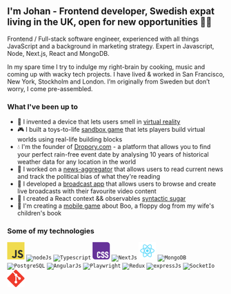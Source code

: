## I'm Johan - Frontend developer, Swedish expat living in the UK, open for new opportunities 👨‍💻

Frontend / Full-stack software engineer, experienced with all things JavaScript and a background in marketing strategy. Expert in Javascript, Node, Next.js, React and MongoDB.

In my spare time I try to indulge my right-brain by cooking, music and coming up with wacky tech projects. I have
lived & worked in San Francisco, New York, Stockholm and London. I’m originally from Sweden but don’t worry, I come pre-assembled.

### What I've been up to

- 👃 I invented a device that lets users smell in [virtual reality](https://johanfriedner.com/scentience.html)
- 🎮 I built a toys-to-life [sandbox game](https://johanfriedner.com/blockworld.html) that lets players build virtual worlds using real-life building blocks
- 💧 I'm the founder of [Dropory.com](https://Dropory.com) - a platform that allows you to find your perfect rain-free event date by analysing 10 years of historical weather data for any location in the world
- 📰 I worked on a [news-aggregator](https://github.com/jofri/fairpoint) that allows users to read current news and track the political bias of what they're reading
- 🔴 I developed a [broadcast app](https://github.com/jofri/drivel-tv) that allows users to browse and create live broadcasts with their favourite video content
- 🥕 I created a React context && observables [syntactic sugar](https://www.npmjs.com/package/carrot-js)
- 🐶 I'm creating a [mobile game](https://johanfriedner.com/bootales.html) about Boo, a floppy dog from my wife's children's book

### Some of my technologies

<code><img height="40" alt="Javascript" src="https://raw.githubusercontent.com/github/explore/80688e429a7d4ef2fca1e82350fe8e3517d3494d/topics/javascript/javascript.png"></code>
<code><img height="40" alt="nodeJs" src="https://destatic.blob.core.windows.net/images/nodejs-logo.png"></code>
<code><img height="40" alt="Typescript" src="https://upload.wikimedia.org/wikipedia/commons/thumb/4/4c/Typescript_logo_2020.svg/200px-Typescript_logo_2020.svg.png"></code>
<code><img height="40" alt="CSS" src="https://raw.githubusercontent.com/github/explore/80688e429a7d4ef2fca1e82350fe8e3517d3494d/topics/css/css.png"></code>
<code><img height="40" alt="NextJs" src="https://ui-lib.com/blog/wp-content/uploads/2021/12/nextjs-boilerplate-logo.png"></code>
<code><img height="40" alt="React" src="https://raw.githubusercontent.com/github/explore/80688e429a7d4ef2fca1e82350fe8e3517d3494d/topics/react/react.png"></code>
<code><img height="40" alt="MongoDB" src="https://upload.wikimedia.org/wikipedia/commons/thumb/9/93/MongoDB_Logo.svg/1280px-MongoDB_Logo.svg.png"></code>
<code><img height="40" alt="PostgreSQL" src="https://upload.wikimedia.org/wikipedia/commons/thumb/2/29/Postgresql_elephant.svg/1200px-Postgresql_elephant.svg.png"></code>
<code><img height="40" alt="AngularJs" src="https://angular.io/assets/images/logos/angular/angular.png"></code>
<code><img height="40" alt="Playwright" src="https://testerops.com/wp-content/uploads/2022/07/playwright-logo.webp"></code>
<code><img height="40" alt="Redux" src="https://encrypted-tbn0.gstatic.com/images?q=tbn:ANd9GcSHYiSZ7pgNHIi4X9la9Z1_oHsBpntPBeY6fA&s"></code>
<code><img height="40" alt="expressJs" src="https://encrypted-tbn0.gstatic.com/images?q=tbn:ANd9GcSKmtAv2G_LoVvYzVphgkaW6W1yj3z0tR7igw&usqp=CAU"></code>
<code><img height="40" alt="SocketIo" src="https://upload.wikimedia.org/wikipedia/commons/9/96/Socket-io.svg"></code>
<code><img height="40" alt="Git" src="https://raw.githubusercontent.com/github/explore/80688e429a7d4ef2fca1e82350fe8e3517d3494d/topics/git/git.png"></code>
